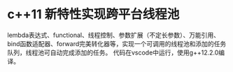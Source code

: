 # c++11 新特性实现跨平台线程池

lembda表达式、functional、线程控制、参数扩展（不定长参数）、万能引用、bind函数适配器、forward完美转化器等，实现一个可调用的线程池和添加的任务队列，线程池可自动完成添加的任务。
代码在vscode中运行，使用g++12.2.0编译。
